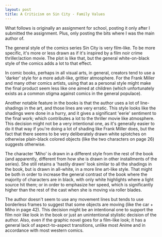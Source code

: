 ```yaml
---
layout: post
title: A Criticism on Sin City - Family Values 
---
```


What follows is originally an assignment for school, posting it only after I submitted the assignment. Plus, only posting the bits where I was the main author of.

The general style of the comics series Sin City is very film-like. To be more specific, it's more or less drawn as if it's inspired by a film noir crime thriller/action movie. The plot is like that, but the general white-on-black style of the comics adds a lot to that effect. 

In comic books, perhaps in all visual arts, in general, creators tend to use a 'darker' style for a more adult-like, grittier atmosphere. For the Frank Miller and many other comics artists, using that as a personal style might make the final product seem less like one aimed at children (which unfortunately exists as a common stigma against comics in the general populace). 

Another notable feature in the books is that the author uses a lot of line-shadings in the art, and those lines are very erratic. This style looks like the shadings were done in a hurry, and it gives a significant 'eerie' sentiment to the final work; which contributes a lot to the thriller movie like atmosphere. This decision might not be a very intentional one, as it's generally easier to do it that way if you're doing a lot of shading like Frank Miller does, but the fact that there seems to be very deliberately drawn white splotches on otherwise plain-black colored objects (like the two characters on page 26) suggests otherwise.

The character 'Miho' is drawn in a different style from the rest of the book (and apparently, different from how she is drawn in other installments of the series). She still retains a 'hastily drawn' look similar to all the shadings in the book, but is drawn in all-white, in a more line art-like style. That might be both in order to increase the general contrast of the book where the majority of characters are in black, with only white highlights where a light source hit them; or in order to emphasize her speed, which is significantly higher than the rest of the cast when she is moving via roller blades.

The author doesn't seem to use any movement lines but tends to use borderless frames to suggest that some objects are moving (like the car + Miho in page 42). This decision might be an intentional one to support the film noir like look in the book or just an unintentional stylistic decision of the author. Also, even if the graphic novel goes for a film-like look; it has a general lack of aspect-to-aspect transitions, unlike most Anime and in accordance with most western comics.
